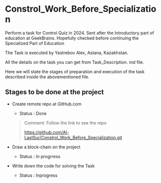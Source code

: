 # Constrol_Work_Before_Specialization
Perform a task for Control Quiz in 2024. Sent after the Introductory part of education at GeekBrains. Hopefully checked before continuing the Specialized Part of Education

The Task is executed by Yastrebov Alex, Astana, Kazakhstan.

All the details on the task you can get from Task_Description. md file.

Here we will state the stages of preparation and execution of the task described inside the abovementioned file.

## Stages to be done at the project

* Create remote repo at GitHub.com
    
    * Status : Done
    >Comment: Follow the link to see the repo
    >
    >https://github.com/Al-LastSur/Constrol_Work_Before_Specialization.git

* Draw a block-chain on the project

    * Status : In progrress

* Write down the code for solving the Task
    
    * Status : Inprogress


